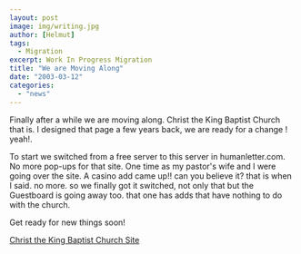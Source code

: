 ```yaml
---
layout: post
image: img/writing.jpg
author: [Helmut]
tags:
  - Migration
excerpt: Work In Progress Migration
title: "We are Moving Along"
date: "2003-03-12"
categories: 
  - "news"
---
```


Finally after a while we are moving along. Christ the King Baptist Church that is. I designed that page a few years back, we are ready for a change ! yeah!.

To start we switched from a free server to this server in humanletter.com. No more pop-ups for that site. One time as my pastor's wife and I were going over the site. A casino add came up!! can you believe it? that is when I said. no more. so we finally got it switched, not only that but the Guestboard is going away too. that one has adds that have nothing to do with the church.

Get ready for new things soon!

[Christ the King Baptist Church Site](http://www.christthekingbaptistchurch.org)
